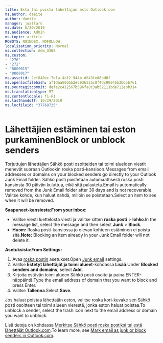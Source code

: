 ```yaml
---
title: Estä tai poista lähettäjän esto Outlook.com
ms.author: daeite
author: daeite
manager: joallard
ms.date: 6/20/2019
ms.audience: Admin
ms.topic: article
ROBOTS: NOINDEX, NOFOLLOW
localization_priority: Normal
ms.collection: Adm_O365
ms.custom:
- "270"
- "272"
- "8000015"
- "8000017"
ms.assetid: 2ef840ec-7e1a-4df2-944b-d643fe08bd8f
ms.openlocfilehash: af1daa00bbb2ec93622ac8f4dc9004bb3b65b761
ms.sourcegitcommit: defe2c412567b596fa8c3ab52111bde712ebb314
ms.translationtype: MT
ms.contentlocale: fi-FI
ms.lasthandoff: 10/29/2019
ms.locfileid: "37768725"
---
```

# <a name="block-or-unblock-senders"></a><span data-ttu-id="3b701-102">Lähettäjien estäminen tai eston purkaminen</span><span class="sxs-lookup"><span data-stu-id="3b701-102">Block or unblock senders</span></span>

<span data-ttu-id="3b701-103">Torjuttujen lähettäjien Sähkö posti osoitteiden tai toimi alueiden viestit menevät suoraan Outlookin roska posti-kansioon.</span><span class="sxs-lookup"><span data-stu-id="3b701-103">Messages from email addresses or domains on your blocked senders go directly to your Outlook Junk Email folder.</span></span> <span data-ttu-id="3b701-104">Sähkö posti poistetaan automaattisesti roska posti kansiosta 30 päivän kuluttua, eikä sitä palauteta.</span><span class="sxs-lookup"><span data-stu-id="3b701-104">Email is automatically removed from the Junk Email folder after 30 days and is not recoverable.</span></span> <span data-ttu-id="3b701-105">Valitse kohde, kun haluat nähdä, milloin se poistetaan.</span><span class="sxs-lookup"><span data-stu-id="3b701-105">Select an item to see when it will be removed.</span></span>

<span data-ttu-id="3b701-106">**Saapuneet-kansiosta:**</span><span class="sxs-lookup"><span data-stu-id="3b701-106">**From your inbox:**</span></span>

- <span data-ttu-id="3b701-107">Valitse viesti luettelosta viesti ja valitse sitten **roska posti** > **lohko**.</span><span class="sxs-lookup"><span data-stu-id="3b701-107">In the message list, select the message and then select **Junk** > **Block**.</span></span>
- <span data-ttu-id="3b701-108">**Huom:** Roska posti-kansiossa jo olevan kohteen estäminen ei poista sitä.</span><span class="sxs-lookup"><span data-stu-id="3b701-108">**Note:** Blocking an item already in your Junk Email folder will not delete it.</span></span>

<span data-ttu-id="3b701-109">**Asetuksista:**</span><span class="sxs-lookup"><span data-stu-id="3b701-109">**From Settings:**</span></span>

1. <span data-ttu-id="3b701-110">Avaa [roska postin](https://outlook.live.com/mail/options/mail/junkEmail) asetukset.</span><span class="sxs-lookup"><span data-stu-id="3b701-110">Open [Junk email](https://outlook.live.com/mail/options/mail/junkEmail) settings.</span></span>
2. <span data-ttu-id="3b701-111">Valitse **Estetyt lähettäjät ja toimi alueet**-kohdassa **Lisää**.</span><span class="sxs-lookup"><span data-stu-id="3b701-111">Under **Blocked senders and domains**, select **Add**.</span></span>
3. <span data-ttu-id="3b701-112">Kirjoita estävän toimi alueen Sähkö posti osoite ja paina ENTER-näppäintä.</span><span class="sxs-lookup"><span data-stu-id="3b701-112">Type the email address of domain that you want to block and press Enter.</span></span>
4. <span data-ttu-id="3b701-113">Valitse **Tallenna**.</span><span class="sxs-lookup"><span data-stu-id="3b701-113">Select **Save**.</span></span>

<span data-ttu-id="3b701-114">Jos haluat poistaa lähettäjän eston, valitse roska kori-kuvake sen Sähkö posti osoitteen tai toimi alueen vierestä, jonka eston haluat poistaa.</span><span class="sxs-lookup"><span data-stu-id="3b701-114">To unblock a sender, select the trash icon next to the email address or domain you want to unblock.</span></span>

<span data-ttu-id="3b701-115">Lisä tietoja on kohdassa [Merkitse Sähkö posti roska postiksi tai estä lähettäjät Outlook.com](https://support.office.com/article/a3ece97b-82f8-4a5e-9ac3-e92fa6427ae4?wt.mc_id=Office_Outlook_com_Alchemy).</span><span class="sxs-lookup"><span data-stu-id="3b701-115">To learn more, see [Mark email as junk or block senders in Outlook.com](https://support.office.com/article/a3ece97b-82f8-4a5e-9ac3-e92fa6427ae4?wt.mc_id=Office_Outlook_com_Alchemy).</span></span>